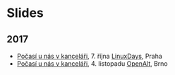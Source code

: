 # Slides

## 2017

- [Počasí u nás v kanceláři](Slides/2017-linuxdays-omnia-bigclown.pdf), 7. října [LinuxDays](https://www.linuxdays.cz/2017/), Praha
- [Počasí u nás v kanceláři](Slides/2017-openalt-omnia-bigclown.small.pdf), 4. listopadu [OpenAlt](https://openalt.cz/2017/), Brno
